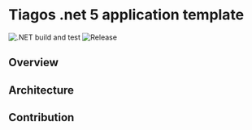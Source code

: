 # Tiagos .net 5 application template

![.NET build and test](https://github.com/TiagosCz/TiagosWebAppTemplate/workflows/.NET%20build%20and%20test/badge.svg)  ![Release](https://github.com/TiagosCz/TiagosWebAppTemplate/workflows/Release%20app/badge.svg)

## Overview

## Architecture

## Contribution
